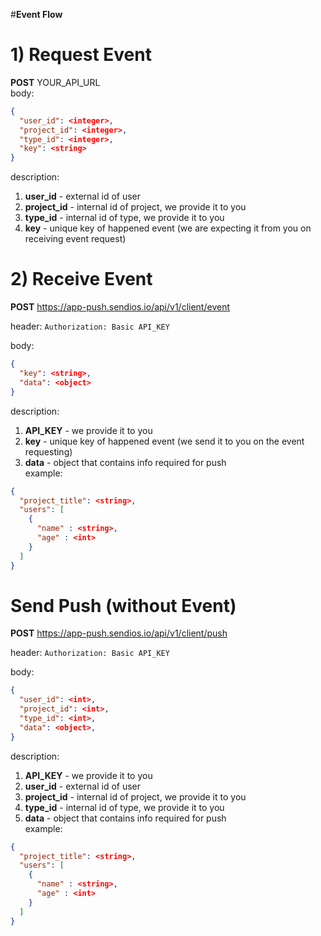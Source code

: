 #**Event Flow**

# 1) Request Event <br>

**POST** YOUR_API_URL <br>
body:

```json
{
  "user_id": <integer>,
  "project_id": <integer>,
  "type_id": <integer>,
  "key": <string>
}
```

description:

1) **user_id** - external id of user
2) **project_id** - internal id of project, we provide it to you
3) **type_id** - internal id of type, we provide it to you
4) **key** - unique key of happened event (we are expecting it from you on receiving event request)

# 2) Receive Event

**POST** https://app-push.sendios.io/api/v1/client/event <br>

header:
```Authorization: Basic API_KEY```<br>

body:

```json
{
  "key": <string>,
  "data": <object>
}
```

description:

1) **API_KEY** - we provide it to you
2) **key** - unique key of happened event (we send it to you on the event requesting)
3) **data** - object that contains info required for push <br>
example:

```json
{
  "project_title": <string>,
  "users": [
    {
      "name" : <string>,
      "age" : <int>
    }
  ]
}
```

# Send Push (without Event)

**POST** https://app-push.sendios.io/api/v1/client/push <br>

header: ```Authorization: Basic API_KEY```<br>

body:

```json
{
  "user_id": <int>,
  "project_id": <int>,
  "type_id": <int>,
  "data": <object>,
}
```

description:

1) **API_KEY** - we provide it to you
2) **user_id** - external id of user
3) **project_id** - internal id of project, we provide it to you
4) **type_id** - internal id of type, we provide it to you
5) **data** - object that contains info required for push <br>
example:

```json
{
  "project_title": <string>,
  "users": [
    {
      "name" : <string>,
      "age" : <int>
    }
  ]
}
```
